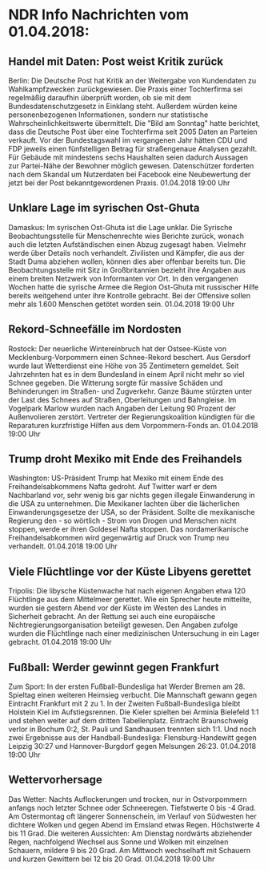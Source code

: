 # NDR Info Nachrichten vom 01.04.2018:


## Handel mit Daten: Post weist Kritik zurück
Berlin:	Die Deutsche Post hat Kritik an der Weitergabe von Kundendaten zu Wahlkampfzwecken zurückgewiesen. Die Praxis einer Tochterfirma sei regelmäßig daraufhin überprüft worden, ob sie mit dem Bundesdatenschutzgesetz in Einklang steht. Außerdem würden keine personenbezogenen Informationen, sondern nur statistische Wahrscheinlichkeitswerte übermittelt. Die "Bild am Sonntag" hatte berichtet, dass die Deutsche Post über eine Tochterfirma seit 2005 Daten an Parteien verkauft. Vor der Bundestagswahl im vergangenen Jahr hätten CDU und FDP jeweils einen fünfstelligen Betrag für straßengenaue Analysen gezahlt. Für Gebäude mit mindestens sechs Haushalten seien dadurch Aussagen zur Partei-Nähe der Bewohner möglich gewesen. Datenschützer forderten nach dem Skandal um Nutzerdaten bei Facebook eine Neubewertung der jetzt bei der Post bekanntgewordenen Praxis. 01.04.2018 19:00 Uhr 

## Unklare Lage im syrischen Ost-Ghuta
Damaskus: Im syrischen Ost-Ghuta ist die Lage unklar. Die Syrische Beobachtungsstelle für Menschenrechte wies Berichte zurück, wonach auch die letzten Aufständischen einen Abzug zugesagt haben. Vielmehr werde über Details noch verhandelt. Zivilisten und Kämpfer, die aus der Stadt Duma abziehen wollen, können dies aber offenbar bereits tun. Die Beobachtungsstelle mit Sitz in Großbritannien bezieht ihre Angaben aus einem breiten Netzwerk von Informanten vor Ort. In den vergangenen Wochen hatte die syrische Armee die Region Ost-Ghuta mit russischer Hilfe bereits weitgehend unter ihre Kontrolle gebracht. Bei der Offensive sollen mehr als 1.600 Menschen getötet worden sein. 01.04.2018 19:00 Uhr 

## Rekord-Schneefälle im Nordosten
Rostock:	Der neuerliche Wintereinbruch hat der Ostsee-Küste von Mecklenburg-Vorpommern einen Schnee-Rekord beschert. Aus Gersdorf wurde laut Wetterdienst eine Höhe von 35 Zentimetern gemeldet. Seit Jahrzehnten hat es in dem Bundesland in einem April nicht mehr so viel Schnee gegeben. Die Witterung sorgte für massive Schäden und Behinderungen im Straßen- und Zugverkehr. Ganze Bäume stürzten unter der Last des Schnees auf Straßen, Oberleitungen und Bahngleise. Im Vogelpark Marlow wurden nach Angaben der Leitung 90 Prozent der Außenvolieren zerstört. Vertreter der Regierungskoalition kündigten für die Reparaturen kurzfristige Hilfen aus dem Vorpommern-Fonds an. 01.04.2018 19:00 Uhr 

## Trump droht Mexiko mit Ende des Freihandels
Washington:	US-Präsident Trump hat Mexiko mit einem Ende des Freihandelsabkommens Nafta gedroht. Auf Twitter warf er dem Nachbarland vor, sehr wenig bis gar nichts gegen illegale Einwanderung in die USA zu unternehmen. Die Mexikaner lachten über die lächerlichen Einwanderungsgesetze der USA, so der Präsident. Sollte die mexikanische Regierung den - so wörtlich - Strom von Drogen und Menschen nicht stoppen, werde er ihren Goldesel Nafta stoppen. Das nordamerikanische Freihandelsabkommen wird gegenwärtig auf Druck von Trump neu verhandelt. 01.04.2018 19:00 Uhr 

## Viele Flüchtlinge vor der Küste Libyens gerettet
Tripolis:	Die libysche Küstenwache hat nach eigenen Angaben etwa 120 Flüchtlinge aus dem Mittelmeer gerettet. Wie ein Sprecher heute mitteilte, wurden sie gestern Abend vor der Küste im Westen des Landes in Sicherheit gebracht. An der Rettung sei auch eine europäische Nichtregierungsorganisation beteiligt gewesen. Den Angaben zufolge wurden die Flüchtlinge nach einer medizinischen Untersuchung in ein Lager gebracht. 01.04.2018 19:00 Uhr 

## Fußball: Werder gewinnt gegen Frankfurt
Zum Sport: In der ersten Fußball-Bundesliga hat Werder Bremen am 28. Spieltag einen weiteren Heimsieg verbucht. Die Mannschaft gewann gegen Eintracht Frankfurt mit 2 zu 1. In der Zweiten Fußball-Bundesliga bleibt Holstein Kiel im Aufstiegsrennen. Die Kieler spielten bei Arminia Bielefeld 1:1 und stehen weiter auf dem dritten Tabellenplatz. Eintracht Braunschweig verlor in Bochum 0:2, St. Pauli und Sandhausen trennten sich 1:1. Und noch zwei Ergebnisse aus der Handball-Bundesliga:
Flensburg-Handewitt gegen Leipzig 30:27  und
Hannover-Burgdorf gegen Melsungen 26:23. 01.04.2018 19:00 Uhr 

## Wettervorhersage
Das Wetter: Nachts Auflockerungen und trocken, nur in Ostvorpommern anfangs noch letzter Schnee oder Schneeregen. Tiefstwerte 0 bis -4 Grad. Am Ostermontag oft längerer Sonnenschein, im Verlauf von Südwesten her dichtere Wolken und gegen Abend im Emsland etwas Regen. Höchstwerte 4 bis 11 Grad. Die weiteren Aussichten: Am Dienstag nordwärts abziehender Regen, nachfolgend Wechsel aus Sonne und Wolken mit einzelnen Schauern, mildere 9 bis 20 Grad. Am Mittwoch wechselhaft mit Schauern und kurzen Gewittern bei 12 bis 20 Grad. 01.04.2018 19:00 Uhr 
